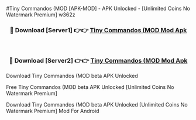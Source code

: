 #Tiny Commandos (MOD [APK-MOD] - APK Unlocked - [Unlimited Coins No Watermark Premium] w362z



<div align="center">

<h3>🔴 Download [Server1] 👉👉 <a href="https://momento.my/?title=Tiny_Commandos_(MOD">Tiny Commandos (MOD Mod Apk</a></h3><br>

<h3>🔴 Download [Server2] 👉👉 <a href="https://momento.my/?title=Tiny_Commandos_(MOD">Tiny Commandos (MOD Mod Apk</a></h3>
</div>



Download Tiny Commandos (MOD beta APK Unlocked

Free Tiny Commandos (MOD beta APK Unlocked [Unlimited Coins No Watermark Premium]

Download Tiny Commandos (MOD beta APK Unlocked [Unlimited Coins No Watermark Premium] Mod For Android
